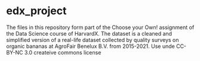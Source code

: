 # edx_project
The files in this repository form part of the Choose your Own! assignment of the Data Science course of HarvardX.
The dataset is a cleaned and simplified version of a real-life dataset collected by quality surveys
on organic bananas at AgroFair Benelux B.V. from 2015-2021. 
Use unde CC-BY-NC 3.0 createive commons license
